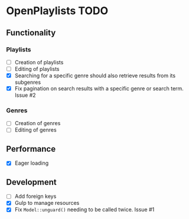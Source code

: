 # OpenPlaylists TODO

## Functionality

### Playlists

- [ ] Creation of playlists
- [ ] Editing of playlists
- [x] Searching for a specific genre should also retrieve results from its subgenres
- [x] Fix pagination on search results with a specific genre or search term. Issue #2

### Genres

- [ ] Creation of genres
- [ ] Editing of genres

## Performance

- [x] Eager loading

## Development

- [ ] Add foreign keys
- [x] Gulp to manage resources
- [x] Fix `Model::unguard()` needing to be called twice. Issue #1
